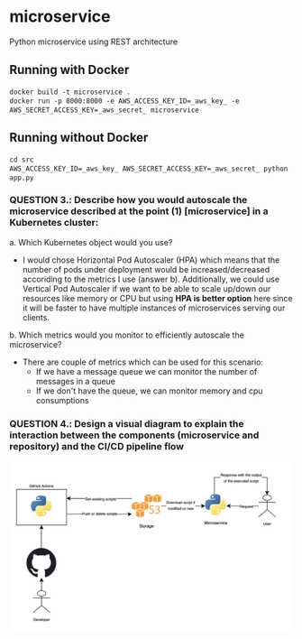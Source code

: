 # microservice
Python microservice using REST architecture

## Running with Docker
```shell
docker build -t microservice .
docker run -p 8000:8000 -e AWS_ACCESS_KEY_ID=_aws_key_ -e AWS_SECRET_ACCESS_KEY=_aws_secret_ microservice
```

## Running without Docker
```shell
cd src
AWS_ACCESS_KEY_ID=_aws_key_ AWS_SECRET_ACCESS_KEY=_aws_secret_ python app.py
```

### QUESTION 3.: Describe how you would autoscale the microservice described at the point (1) [microservice] in a Kubernetes cluster:
a. Which Kubernetes object would you use?

- I would chose Horizontal Pod Autoscaler (HPA) which means that the number of pods under deployment would be increased/decreased accoriding to the metrics I use (answer b). Additionally, we could use Vertical Pod Autoscaler if we want to be able to scale up/down our resources like memory or CPU but using **HPA is better option** here since it will be faster to have multiple instances of microservices serving our clients. 

b. Which metrics would you monitor to efficiently autoscale the microservice?

- There are couple of metrics which can be used for this scenario:
    - If we have a message queue we can monitor the number of messages in a queue
    - If we don't have the queue, we can monitor memory and cpu consumptions

### QUESTION 4.: Design a visual diagram to explain the interaction between the components (microservice and repository) and the CI/CD pipeline flow


![Diagram](images/diagram.png)
